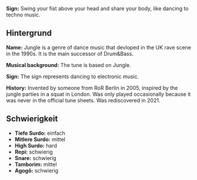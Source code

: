**Sign:** Swing your fist above your head and share your body, like dancing to
techno music.

## Hintergrund

**Name:** Jungle is a genre of dance music that devloped in the UK rave scene in
the 1990s. It is the main successor of Drum&Bass.

**Musical background:** The tune is based on Jungle.

**Sign:** The sign represents dancing to electronic music.

**History:** Invented by someone from RoR Berlin in 2005, inspired by the jungle
parties in a squat in London. Was only played occasionally because it was never
in the official tune sheets. Was rediscovered in 2021.

## Schwierigkeit

* **Tiefe Surdo:** einfach
* **Mitlere Surdo:** mittel
* **High Surdo:** hard
* **Repi:** schwierig
* **Snare:** schwierig
* **Tamborim:** mittel
* **Agogô:** schwierig
